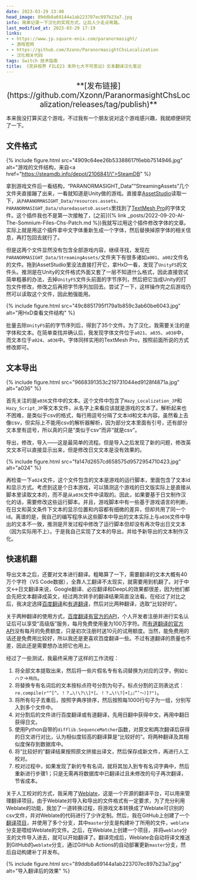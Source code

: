 ```yaml
---
date: 2023-03-29 13:40
head_image: 89ddb8a69144a1ab223707ec897b23a7.jpg
info: 简单记录一下汉化的实现方式，让后人少走点弯路。
last_modified_at: 2023-03-29 17:19
links: 
- - https://www.jp.square-enix.com/paranormasight/
  - 游戏官网
- - https://github.com/Xzonn/ParanormasightChsLocalization
  - 汉化相关代码
tags: Switch 技术指南
title: 《灵异视界 FILE23 本所七大不可思议》文本翻译汉化笔记
---
```

<div class="alert alert-success" markdown="1" style="text-align: center; font-size: 150%;">
**[发布链接](https://github.com/Xzonn/ParanormasightChsLocalization/releases/tag/publish)**
</div>

本来我没打算买这个游戏，不过我有一个朋友说对这个游戏感兴趣，我就顺便研究了一下。

## 文件格式

{% include figure.html src="4909c64ee26b53388617f6ebb7514946.jpg" alt="游戏的文件结构，来自<a href=\"https://steamdb.info/depot/2106841/\">SteamDB</a>" %}

拿到游戏文件后一看结构，“PARANORMASIGHT_Data”“StreamingAssets”几个文件夹直接蹦了出来，一看就知道是Unity做的游戏。直接拿[AssetStudio](https://github.com/Perfare/AssetStudio)读取一下，从`PARANORMASIGHT_Data/resources.assets`、`PARANORMASIGHT_Data/sharedassets0.assets`里找到了[TextMesh Pro](https://docs.unity3d.com/cn/2020.3/Manual/com.unity.textmeshpro.html)的字体文件。这个插件我也不是第一次接触了，[之前]({% link _posts/2022-09-20-AI-The-Somnium-Files-Chs-Patch.md %})我就写过用这个插件修改字体的文章。实际上就是用这个插件拿中文字体重新生成一个字体，然后替换掉原字体的相关信息，再打包回去就行了。

但是这两个文件显然没有包含全部游戏内容，继续寻找，发现在`PARANORMASIGHT_Data/StreamingAssets/`文件夹下有很多诸如`a001`、`a002`文件名的文件。拖到AssetStudio里没法直接打开它，拿HxD一看，发现了`UnityFS`的文件头。推测是在Unity的文件格式外面又套了一层不知道什么格式，因此直接尝试简单粗暴的办法，去掉`UnityFS`文件头前面的字节序列，然后把它当成Unity的打包文件修改，修改之后再把字节序列加回去。尝试了一下，这样操作完之后游戏仍然可以读取这个文件，因此勉强能用。

{% include figure.html src="49c8851795f179a1b859c3ab60be6043.jpg" alt="用HxD查看文件结构" %}

批量去除`UnityFS`前的字节序列后，得到了35个文件。为了汉化，我需要关注的是字体和文本。在简单查找并确认后，我发现字体文件位于`a021`、`a035`、`a038`中，而文本位于`a024`、`a036`中。字体同样实用的TextMesh Pro，按照前面所说的方式修改即可。

## 文本导出
{% include figure.html src="9668391353c219731044ed9128f4871a.jpg" alt="a036" %}

首先关注的是`a036`文件中的文本。这个文件中包含了`Hazy_Localization_JP`和`Hazy_Script_JP`等文本文件，从名字上来看应该就是游戏的文本了。解析起来也不困难，是类似于csv的格式，每行用逗号分隔了文本id和文本内容。虽然看上去像csv，但实际上不能用csv的解析器解析，因为部分文本里面有引号，还有部分文本里有逗号，所以真的只是“类似于csv”而非“就是csv”。

导出，修改，导入——这是最简单的流程。但是导入之后发现了新的问题，修改英文文本可以直接显示出来，但是修改日文文本是没有效果的。

{% include figure.html src="fa147d2657cd658575d9572954710423.jpg" alt="a024" %}

再检查一下`a024`文件，这个文件包含的文本是游戏的运行脚本，里面包含了文本id和显示方式。考虑到这是个日本游戏，可以猜测这个游戏的日文版实际上是直接从脚本里读取文本的，而不是从`a036`文件中读取的。因此，如果要基于日文制作汉化的话，需要修改这些运行脚本。并且，游戏脚本中有一些基于游戏语言的判断，在日文和英文条件下文本的显示位置和内容都有细微的差异，但却共用了同一个id。离谱的是，我自己的编写程序从这些脚本中导出的文本实际上与`a036`文件中导出的文本不一致，推测是开发过程中修改了运行脚本但却没有再次导出日文文本（因为实际用不上）。于是我自己实现了文本的导出，并给予新导出的文本制作汉化。

## 快速机翻

导出文本之后，还要对文本进行翻译。粗略算了一下，需要翻译的文本大概有40万个字符（VS Code数据），全靠人工翻译不太现实，就需要用到机翻了。对于中文↔日文翻译来说，Google翻译、必应翻译和DeepL的效果都很差，因为他们都会先把文本翻译成英文，经过两次转手的翻译结果简直没法看。在经过了对比之后，我决定选择[百度翻译](https://fanyi.baidu.com/)和[有道翻译](https://fanyi.youdao.com/)，然后对比两种翻译，选取“比较好的”。

关于两种翻译的使用方式，[百度翻译有官方的API](https://fanyi-api.baidu.com/)，个人开发者注册并进行实名认证后可以享受“高级版”服务，每月免费使用量为100万字符。而[有道翻译的官方API](https://ai.youdao.com/product-fanyi-text.s)没有每月的免费额度，只是初次注册时送10元的试用额度。当然，能免费用的话还是免费用比较好，所以我还是更喜欢百度翻译一些。不过有道翻译的质量也不差，因此还是需要想办法把它也用上。

经过了一些测试，我最终采用了这样的工作流程：

1. 将全部文本提取出来，然后将一些片假名专有名词替换为对应的汉字，例如`ヒハク`→`飛白`。
2. 将替换专有名词后的文本按标点符号分割为句子。标点分割的正则表达式：`re.compile(r"^[^。！？…\!\?\\]*[。！？…\!\?]+[」』”’〜）]?")`。
3. 将所有句子去重后，按照字典序排序，然后按照每1000行句子为一组，分别写入到多个文件中。
4. 对分割后的文件进行百度翻译或有道翻译，先用日翻中获得中文，再用中翻日获得日文。
5. 使用Python自带的`difflib.SequenceMatcher`函数，对原文和两次翻译后获得的日文进行对比，认为相似度较高的翻译算是“比较好的”。将两种翻译及其相似度保存到数据库中。
6. 将“比较好的”翻译结果按照原文拼接出译文，然后保存成新文件，再进行人工校对。
7. 校对过程中，如果发现了新的专有名词，就将其加入到专有名词字典中，然后重新进行步骤1；只是无需再将数据库中已翻译过且未修改的句子再次翻译，节省成本。

关于人工校对的方式，我采用了[Weblate](https://weblate.org/)，这是一个开源的翻译平台，可以用来管理翻译项目。由于Weblate对导入和导出的文件格式有一定要求，为了充分利用Weblate的功能，我加了一道转换过程，将游戏文本转换成了Weblate可识别的csv文件，并对Weblate的代码进行了少许定制。然后，我在GitHub上创建了一个[翻译项目](https://github.com/Xzonn/ParanormasightChsLocalization)，并使用了多个分支，其中`master`分支是构建补丁所用的文件，`weblate`分支是喂给Weblate的文件。之后，在Weblate上创建一个项目，并将`weblate`分支的文件导入进去，就可以开始翻译了。翻译完成后，Weblate会自动将译文推送到GitHub的`weblate`分支，通过GitHub Actions的自动部署更新`master`分支，然后自动构建补丁并发布。

{% include figure.html src="89ddb8a69144a1ab223707ec897b23a7.jpg" alt="导入翻译后的效果" %}